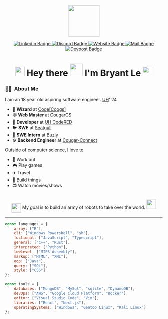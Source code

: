 <p align="center"><img src="https://media.giphy.com/media/M9gbBd9nbDrOTu1Mqx/giphy.gif" width="100"/></p>
<p align="center">
  <a href="https://www.linkedin.com/in/bnle" target="_blank">
    <img src="https://img.shields.io/badge/LinkedIn-blue?flat-square&logo=linkedin&logoColor=white" alt="LinkedIn Badge">
  </a>
  <a href="https://discord.gg/tApPc7vPRQ" target="_blank">
    <img src="https://img.shields.io/badge/Discord-blue?style=flat-square&logo=discord&logoColor=white" alt="Discord Badge">
  </a>
  <a href="https://bnle.me/" target="_blank">
    <img src="https://img.shields.io/badge/Website-46a2f1.svg?&style=flat-square&logo=Google-Chrome&logoColor=white" alt="Website Badge">
  </a>
  <a href="mailto:bryantle2021@gmail.com" target="_blank">
    <img src="https://img.shields.io/badge/Email-blue?style=flat-square&logo=gmail&logoColor=white" alt="Mail Badge">
  </a>
  <a href="https://devpost.com/bnle" target="_blank">
    <img src="https://img.shields.io/badge/Devpost-blue?style=flat-square&logo=devpost&logoColor=white" alt="Devpost Badge">
  </a>
</p>

<h1 align="center">
  <img src="https://emojis.slackmojis.com/emojis/images/1531849430/4246/blob-sunglasses.gif?1531849430" width="30"/>
  Hey there 
  <img src="https://media.giphy.com/media/hvRJCLFzcasrR4ia7z/giphy.gif" width="40"> 
  I'm Bryant Le
  <img src="https://emojis.slackmojis.com/emojis/images/1531849430/4246/blob-sunglasses.gif?1531849430" width="30"/>
</h1>

### :man_technologist: &nbsp;About Me

I am an 18 year old aspiring software engineer. [UH](https://uh.edu/)' 24

- 🧙 **Wizard** at [Code[Coogs]](https://github.com/codecoogs)
- 🕸️ **Web Master** at [CougarCS](https://github.com/CougarCS)
- 🔴 **Developer** at [UH CodeRED](https://github.com/CodeRED-UH)
- 🐦 **SWE** at [Seatgull](https://github.com/seatgull)
- 🐝 **SWE Intern** at [Buzly](https://github.com/buzly)
- ⚙️ **Backend Engineer** at [Cougar-Connect](https://github.com/Cougar-Connect)

Outside of computer science, I love to

- 💪 Work out
- 🎮 Play games
- ✈️ Travel
- 🧱 Build things
- 📺 Watch movies/shows

<br>

<div align="center">
  <img style="vertical-align:middle" src="https://media.giphy.com/media/FWAcpJsFT9mvrv0e7a/giphy.gif" width="30"> 
  <span>My goal is to build an army of robots to take over the world.</span> 
  <img src="https://media.giphy.com/media/FWAcpJsFT9mvrv0e7a/giphy.gif" width="30">
</div>

---

```javascript
const languages = {
    array: ["R"],
    cli: ["Windows Powershell", "sh"],
    fuctional: ["JavaScript", "Typescript"],
    general: ["C++", "Rust"],
    interpreted: ["Python"],
    lowLevel: ["MIPS Assembly"],
    markup: ["HTML", "XML"],
    oop: ["Java"],
    query: ["SQL"],
    style: ["CSS"]
};

const tools = {
    databases: ["MongoDB", "MySql", "sqlite", "DynamoDB"],
    devOps: ["AWS", "Google Cloud Platform", "Docker"],
    editor: ["Visual Studio Code", "Vim"],
    libraries: ["React", "Next.js"],
    operatingSystems: ["Windows", "Gentoo Linux", "Kali Linux"]
};
```
